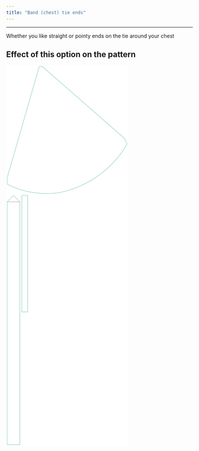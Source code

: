 ```yaml
---
title: "Band (chest) tie ends"
---
```


***

Whether you like straight or pointy ends on the tie around your chest

## Effect of this option on the pattern

![This image shows the effect of this option by superimposing several variants that have a different value for this option](bee_bandtieends_sample.svg "Effect of this option on the pattern")

